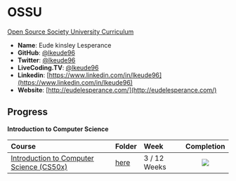 # OSSU

[Open Source Society University Curriculum ](https://github.com/open-source-society/computer-science)

- **Name**: Eude kinsley Lesperance
- **GitHub**: [@lkeude96](https://github.com/lkeude96)
- **Twitter**: [@lkeude96](https://twitter.com/lkeude96)
- **LiveCoding.TV**: [@lkeude96](https://www.livecoding.tv/lkeude96/)
- **Linkedin**: [https://www.linkedin.com/in/lkeude96](https://www.linkedin.com/in/lkeude96)
- **Website**: [http://eudelesperance.com/](http://eudelesperance.com/)

## Progress

**Introduction to Computer Science**

Course|Folder|Week|Completion
:--|:--|:--|:--:
[Introduction to Computer Science (CS50x)](https://www.edx.org/course/introduction-computer-science-harvardx-cs50x#!)| [here](https://github.com/lkeude96/OSSU/tree/master/Introduction%20to%20Computer%20Science/(CS50x)%20Introduction%20to%20Computer%20Science)| 3 / 12 Weeks|![](http://progressed.io/bar/25?raw=true)


